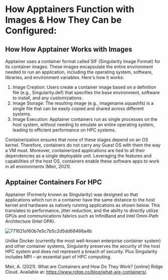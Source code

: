 # How Apptainers Function with Images & How They Can be Configured:

## How How Apptainer Works with Images

Apptainer uses a container format called SIF (Singularity Image Format) for its container images. These images encapsulate the entire environment needed to run an application, including the operating system, software, libraries, and environment variables. Here's how it works:

1. Image Creation: Users create a container image based on a definition file (e.g., Singularity.def) that specifies the base environment, software to install, and any customizations.
2. Image Storage: The resulting image (e.g., imagename.squashfs) is a single file that can be easily copied and shared across different systems.
3. Image Execution: Apptainer containers run as single processes on the host system, without needing to emulate an entire operating system, leading to efficient performance on HPC systems.

Containerization ensures that none of these stages depend on an OS kernel. Therefore, containers do not carry any Guest OS with them the way a VM must. Moreover, containerized applications are tied to all their dependencies as a single deployable unit. Leveraging the features and capabilities of the host OS, containers enable these software apps to work in all environments (Meir, 2021).

## Apptainer Containers For HPC

Apptainer (Formerly known as Singularity) was designed so that applications which run in a container have the same distance to the host kernel and hardware as natively running applications as shown below. This translates to performance, jitter reduction, and the ability to directly utilize GPUs and communications fabrics such as InfiniBand and Intel Omni-Path Architecture (Intel OPA).

![771621a160b7e5c7b5c2d5dd68466a4b](https://github.com/TeachingMaterial/ace-2023_-team-0/assets/85470428/bd4b0d82-af71-426b-8f20-7da5bafdbf03)

Unlike Docker (currently the most well-known enterprise container system) and other container systems, Singularity preserves the security of the host HPC system and does not represent a breach of security. Plus Singularity includes MPI – an essential part of HPC computing.


Meir, A. (2021). What are Containers and How Do They Work? [online] Ridge Cloud. Available at: https://www.ridge.co/blog/what-are-containers/. 

